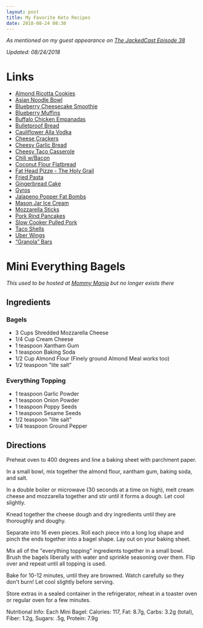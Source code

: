 ```yaml
---
layout: post
title: My Favorite Keto Recipes
date: 2018-08-24 08:30
---
```


*As mentioned on my guest appearance on [The JackedCast Episode 38](http://tekside.net/jacked/2018/8/25/jackedcast-ep038-transformations-with-timothy-broder)*

*Updated: 08/24/2018*

# Links

* [Almond Ricotta Cookies](https://www.ketoconnect.net/almond-ricotta-cookies/ "Almond Ricotta Cookies")
* [Asian Noodle Bowl](https://www.ketoconnect.net/asian-noodle-bowl "Asian Noodle Bowl")
* [Blueberry Cheesecake Smoothie](https://www.ketoconnect.net/cheesecake-smoothie/ "Blueberry Cheesecake Smoothie")
* [Blueberry Muffins](https://www.ketoconnect.net/low-carb-muffins "Blueberry Muffins")
* [Buffalo Chicken Empanadas](https://www.mincerepublic.com/buffalo-chicken-empanadas-keto/ "Buffalo Chicken Empanadas")
* [Bulletproof Bread](https://blog.bulletproof.com/low-carb-bread-recipe-keto-bread/ "Bulletproof Bread")
* [Cauliflower Alla Vodka](https://www.delish.com/cooking/recipe-ideas/recipes/a51924/cauliflower-alla-vodka-recipe/ "Cauliflower Alla Vodka")
* [Cheese Crackers](https://www.ketoconnect.net/low-carb-cheese-crackers/ "Cheese Crackers")
* [Cheesy Garlic Bread](https://www.ditchthecarbs.com/cheesy-keto-garlic-bread/ "Cheesy Garlic Bread")
* [Cheesy Taco Casserole](https://ketosizeme.com/keto-cheesy-taco-casserole-recipe-lchf/ "Cheesy Taco Casserole")
* [Chili w/Bacon](https://www.ketoconnect.net/chili-with-bacon/ "Chili w/Bacon")
* [Coconut Flour Flatbread](https://jensketokitchen.wordpress.com/2018/03/25/coconut-flour-flatbread/ "Coconut Flour Flatbread")
* [Fat Head Pizze - The Holy Grail](https://www.ditchthecarbs.com/fat-head-pizza/ "Fat Head Pizze - The Holy Grail")
* [Fried Pasta](http://ketosavage.com/keto-fried-pasta-made-with-miracle-noodles/ "Fried Pasta")
* [Gingerbread Cake](https://www.ketoconnect.net/keto-gingerbread/ "Gingerbread Cake")
* [Gyros](https://www.ruled.me/keto-gyros/ "Gyros")
* [Jalapeno Popper Fat Bombs](https://www.ruled.me/jalapeno-popper-fat-bombs/ "Jalapeno Popper Fat Bombs")
* [Mason Jar Ice Cream](https://www.legendaryfoodsonline.com/blogs/recipes/keto-mason-jar-ice-cream-by-keto-connect "Mason Jar Ice Cream")
* [Mozzarella Sticks](http://www.tryketowith.me/2015/09/09/easy-keto-mozzarella-sticks/ "Mozzarella Sticks")
* [Pork Rind Pancakes](https://www.ketoconnect.net/pork-rind-pancakes "Pork Rind Pancakes")
* [Slow Cooker Pulled Pork](https://www.eatfatbeatfat.com/ketorecipes/keto-pulled-pork "Slow Cooker Pulled Pork")
* [Taco Shells](https://www.ditchthecarbs.com/keto-cheese-taco-shells/ "Taco Shells")
* [Uber Wings](https://www.reddit.com/r/ketorecipes/comments/8yv60x/uber_wings_with_kenji_tech/e2dxmyg/ "Uber Wings")
* [“Granola” Bars](https://www.ketoconnect.net/low-carb-bars "“Granola” Bars")

# Mini Everything Bagels

*This used to be hosted at [Mommy Mania](http://mommy-mania.com/recipe/keto-diet-friendly-mini-everything-bagels-recipe/ "Mommy Mania") but no longer exists there*

## Ingredients

### Bagels

* 3 Cups Shredded Mozzarella Cheese
* 1/4 Cup Cream Cheese
* 1 teaspoon Xantham Gum
* 1 teaspoon Baking Soda
* 1/2 Cup Almond Flour (Finely ground Almond Meal works too)
* 1/2 teaspoon "lite salt"

### Everything Topping

* 1 teaspoon Garlic Powder
* 1 teaspoon Onion Powder
* 1 teaspoon Poppy Seeds
* 1 teaspoon Sesame Seeds
* 1/2 teaspoon "lite salt"
* 1/4 teaspoon Ground Pepper

## Directions

Preheat oven to 400 degrees and line a baking sheet with parchment paper.

In a small bowl, mix together the almond flour, xantham gum, baking soda, and salt.

In a double boiler or microwave (30 seconds at a time on high), melt cream cheese and mozzarella together and stir until it forms a dough. Let cool slightly.

Knead together the cheese dough and dry ingredients until they are thoroughly and doughy.

Separate into 16 even pieces. Roll each piece into a long log shape and pinch the ends together into a bagel shape. Lay out on your baking sheet.

Mix all of the "everything topping" ingredients together in a small bowl. Brush the bagels liberally with water and sprinkle seasoning over them. Flip over and repeat until all topping is used.

Bake for 10-12 minutes, until they are browned. Watch carefully so they don't burn! Let cool slightly before serving.

Store extras in a sealed container in the refrigerator, reheat in a toaster oven or regular oven for a few minutes.

Nutritional Info: Each Mini Bagel: Calories: 117, Fat: 8.7g, Carbs: 3.2g (total), Fiber: 1.2g, Sugars: .5g, Protein: 7.9g
